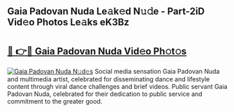 ## Gaia Padovan Nuda Le𝚊k𝚎d N𝚞𝚍e - Part-2iD Vid𝚎o Photos Le𝚊ks eK3Bz

# <h2><a href="http://fbee66x.evod.top/?m=Gaia+Padovan+Nuda">🔗 👉🔴 Gaia Padovan Nuda Vid𝚎o Ph𝚘t𝚘s</a></h2>

[![Gaia Padovan Nuda N𝚞d𝚎s](https://i.imgur.com/8V9OHl7.gif)](http://fbee66x.evod.top/?m=Gaia+Padovan+Nuda)
Social media sensation Gaia Padovan Nuda and multimedia artist, celebrated for disseminating dance and lifestyle content through viral dance challenges and brief videos. Public servant Gaia Padovan Nuda, celebrated for their dedication to public service and commitment to the greater good. 
